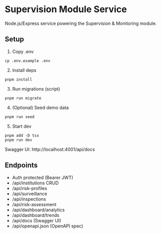 # Supervision Module Service

Node.js/Express service powering the Supervision & Monitoring module.

## Setup

1. Copy .env

```
cp .env.example .env
```

2. Install deps

```
pnpm install
```

3. Run migrations (script)

```
pnpm run migrate
```

4. (Optional) Seed demo data

```
pnpm run seed
```

5. Start dev

```
pnpm add -D tsx
pnpm run dev
```

Swagger UI: http://localhost:4001/api/docs

## Endpoints

- Auth protected (Bearer JWT)
- /api/institutions CRUD
- /api/risk-profiles
- /api/surveillance
- /api/inspections
- /api/risk-assessment
- /api/dashboard/analytics
- /api/dashboard/trends
 - /api/docs (Swagger UI)
 - /api/openapi.json (OpenAPI spec)

